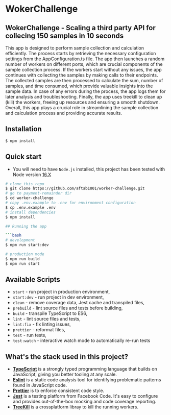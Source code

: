 # WokerChallenge

<p align="center">
  <h2>WokerChallenge  - Scaling a third party API for collecing 150 samples in 10 seconds</h2>
</p>

This app is designed to perform sample collection and calculation efficiently. The process starts by retrieving the necessary configuration settings from the AppConfiguration.ts file. The app then launches a random number of workers on different ports, which are crucial components of the sample collection process. If the workers start without any issues, the app continues with collecting the samples by making calls to their endpoints. The collected samples are then processed to calculate the sum, number of samples, and time consumed, which provide valuable insights into the sample data. In case of any errors during the process, the app logs them for later analysis and troubleshooting. Finally, the app uses treekill to clean up (kill) the workers, freeing up resources and ensuring a smooth shutdown. Overall, this app plays a crucial role in streamlining the sample collection and calculation process and providing accurate results.

## Installation

```bash
$ npm install
```

## Quick start

-   You will need to have `Node.js` installed, this project has been tested with Node version [16.X](https://nodejs.org/en/blog/release/v12.22.1/)

```bash
# clone this repo
$ git clone https://github.com/aftab1001/worker-challenge.git
# go to payment-remainder dir
$ cd worker-challenge
# copy .env.example to .env for environment configuration
$ cp .env.example .env
# install dependencies
$ npm install

## Running the app

```bash
# development
$ npm run start:dev

# production mode
$ npm run build
$ npm run start
```

## Available Scripts

-   `start` - run project in production environment,
-   `start:dev` - run project in dev environment,
-   `clean` - remove coverage data, Jest cache and transpiled files,
-   `prebuild` - lint source files and tests before building,
-   `build` - transpile TypeScript to ES6,
-   `lint` - lint source files and tests,
-   `lint:fix` - fix linting issues,
-   `prettier` - reformat files,
-   `test` - run tests,
-   `test:watch` - interactive watch mode to automatically re-run tests

## What's the stack used in this project?

-   **[TypeScript](https://www.typescriptlang.org/)** is a strongly typed programming language that builds on JavaScript, giving you better tooling at any scale.
-   **[Eslint](https://eslint.org/)** is a static code analysis tool for identifying problematic patterns found in JavaScript code.
-   **[Prettier](https://prettier.io/)** is to enforce consistent code style.
-   **[Jest](https://facebook.github.io/jest/)** is a testing platform from Facebook Code. It's easy to configure and provides out-of-the-box mocking and code coverage reporting.
-   **[TreeKill](https://www.npmjs.com/package/tree-kill)** is a crossplatform libray to kill the running workers.
